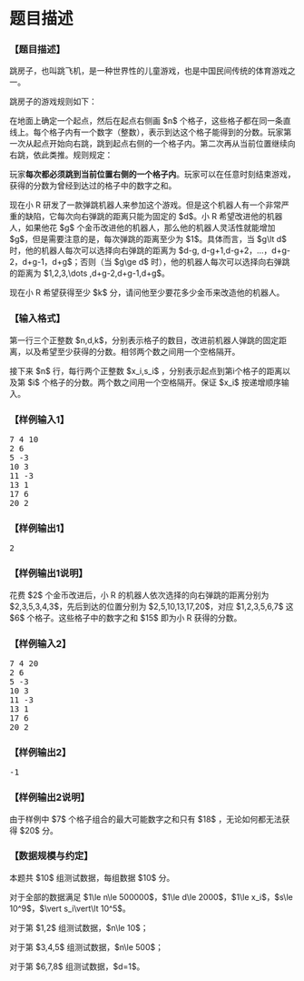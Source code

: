 # 题目描述


<h3>
【题目描述】
</h3>
<p>
跳房子，也叫跳飞机，是一种世界性的儿童游戏，也是中国民间传统的体育游戏之一。
</p>
<p>
跳房子的游戏规则如下：
</p>
<p>
在地面上确定一个起点，然后在起点右侧画 $n$ 个格子，这些格子都在同一条直线上。每个格子内有一个数字（整数），表示到达这个格子能得到的分数。玩家第一次从起点开始向右跳，跳到起点右侧的一个格子内。第二次再从当前位置继续向右跳，依此类推。规则规定：
</p>
<p>
玩家<strong>每次都必须跳到当前位置右侧的一个格子内</strong>。玩家可以在任意时刻结束游戏，获得的分数为曾经到达过的格子中的数字之和。
</p>
<p>
现在小 R 研发了一款弹跳机器人来参加这个游戏。但是这个机器人有一个非常严重的缺陷，它每次向右弹跳的距离只能为固定的 $d$。小 R 希望改进他的机器人，如果他花 $g$ 个金币改进他的机器人，那么他的机器人灵活性就能增加 $g$，但是需要注意的是，每次弹跳的距离至少为 $1$。具体而言，当 $g\lt d$ 时，他的机器人每次可以选择向右弹跳的距离为 $d-g, d-g+1,d-g+2，…，d+g-2，d+g-1，d+g$；否则（当 $g\ge d$ 时），他的机器人每次可以选择向右弹跳的距离为 $1,2,3,\dots ,d+g-2,d+g-1,d+g$。
</p>
<p>
现在小 R 希望获得至少 $k$ 分，请问他至少要花多少金币来改造他的机器人。
</p>
<h3>
【输入格式】
</h3>
<p>
<span style="line-height:1.5;"></span> 
</p>
<p>
第一行三个正整数 $n,d,k$，分别表示格子的数目，改进前机器人弹跳的固定距离，以及希望至少获得的分数。相邻两个数之间用一个空格隔开。
</p>
<p>
接下来 $n$ 行，每行两个正整数 $x_i,s_i$ ，分别表示起点到第i个格子的距离以及第 $i$ 个格子的分数。两个数之间用一个空格隔开。保证 $x_i$ 按递增顺序输入。
</p>
<h3>
【样例输入1】
</h3>
<pre>7 4 10
2 6
5 -3
10 3
11 -3
13 1
17 6
20 2
</pre>
<h3>
【样例输出1】
</h3>
<pre>2
</pre>
<h3>
【样例输出1说明】
</h3>
<p>
花费 $2$ 个金币改进后，小 R 的机器人依次选择的向右弹跳的距离分别为 $2,3,5,3,4,3$，先后到达的位置分别为 $2,5,10,13,17,20$，对应 $1,2,3,5,6,7$ 这 $6$ 个格子。这些格子中的数字之和 $15$ 即为小 R 获得的分数。
</p>
<h3>
【样例输入2】
</h3>
<pre>7 4 20
2 6
5 -3
10 3
11 -3
13 1
17 6
20 2
</pre>
<h3>
【样例输出2】
</h3>
<pre>-1
</pre>
<h3>
【样例输出2说明】
</h3>
<p>
由于样例中 $7$ 个格子组合的最大可能数字之和只有 $18$ ，无论如何都无法获得 $20$ 分。
</p>
<h3>
【数据规模与约定】
</h3>
<p>
本题共 $10$ 组测试数据，每组数据 $10$ 分。
</p>
<p>
对于全部的数据满足 $1\le n\le 500000$，$1\le d\le 2000$，$1\le x_i$，$s\le 10^9$，$\vert s_i\vert\lt 10^5$。
</p>
<p>
对于第 $1,2$ 组测试数据，$n\le 10$；
</p>
<p>
对于第 $3,4,5$ 组测试数据，$n\le 500$；
</p>
<p>
对于第 $6,7,8$ 组测试数据，$d=1$。
</p>
